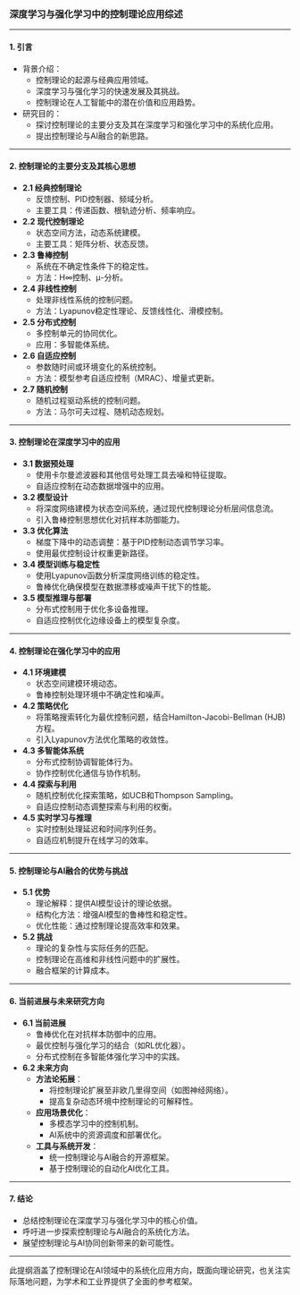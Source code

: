 ### **深度学习与强化学习中的控制理论应用综述**

---

#### **1. 引言**
- 背景介绍：
  - 控制理论的起源与经典应用领域。
  - 深度学习与强化学习的快速发展及其挑战。
  - 控制理论在人工智能中的潜在价值和应用趋势。
- 研究目的：
  - 探讨控制理论的主要分支及其在深度学习和强化学习中的系统化应用。
  - 提出控制理论与AI融合的新思路。

---

#### **2. 控制理论的主要分支及其核心思想**
- **2.1 经典控制理论**
  - 反馈控制、PID控制器、频域分析。
  - 主要工具：传递函数、根轨迹分析、频率响应。
- **2.2 现代控制理论**
  - 状态空间方法，动态系统建模。
  - 主要工具：矩阵分析、状态反馈。
- **2.3 鲁棒控制**
  - 系统在不确定性条件下的稳定性。
  - 方法：H∞控制、μ-分析。
- **2.4 非线性控制**
  - 处理非线性系统的控制问题。
  - 方法：Lyapunov稳定性理论、反馈线性化、滑模控制。
- **2.5 分布式控制**
  - 多控制单元的协同优化。
  - 应用：多智能体系统。
- **2.6 自适应控制**
  - 参数随时间或环境变化的系统控制。
  - 方法：模型参考自适应控制（MRAC）、增量式更新。
- **2.7 随机控制**
  - 随机过程驱动系统的控制问题。
  - 方法：马尔可夫过程、随机动态规划。

---

#### **3. 控制理论在深度学习中的应用**

- **3.1 数据预处理**
  - 使用卡尔曼滤波器和其他信号处理工具去噪和特征提取。
  - 自适应控制在动态数据增强中的应用。
- **3.2 模型设计**
  - 将深度网络建模为状态空间系统，通过现代控制理论分析层间信息流。
  - 引入鲁棒控制思想优化对抗样本防御能力。
- **3.3 优化算法**
  - 梯度下降中的动态调整：基于PID控制动态调节学习率。
  - 使用最优控制设计权重更新路径。
- **3.4 模型训练与稳定性**
  - 使用Lyapunov函数分析深度网络训练的稳定性。
  - 鲁棒优化确保模型在数据漂移或噪声干扰下的性能。
- **3.5 模型推理与部署**
  - 分布式控制用于优化多设备推理。
  - 自适应控制优化边缘设备上的模型复杂度。

---

#### **4. 控制理论在强化学习中的应用**

- **4.1 环境建模**
  - 状态空间建模环境动态。
  - 鲁棒控制处理环境中不确定性和噪声。
- **4.2 策略优化**
  - 将策略搜索转化为最优控制问题，结合Hamilton-Jacobi-Bellman (HJB) 方程。
  - 引入Lyapunov方法优化策略的收敛性。
- **4.3 多智能体系统**
  - 分布式控制协调智能体行为。
  - 协作控制优化通信与协作机制。
- **4.4 探索与利用**
  - 随机控制优化探索策略，如UCB和Thompson Sampling。
  - 自适应控制动态调整探索与利用的权衡。
- **4.5 实时学习与推理**
  - 实时控制处理延迟和时间序列任务。
  - 自适应机制提升在线学习的效率。

---

#### **5. 控制理论与AI融合的优势与挑战**
- **5.1 优势**
  - 理论解释：提供AI模型设计的理论依据。
  - 结构化方法：增强AI模型的鲁棒性和稳定性。
  - 优化性能：通过控制理论提高效率和效果。
- **5.2 挑战**
  - 理论的复杂性与实际任务的匹配。
  - 控制理论在高维和非线性问题中的扩展性。
  - 融合框架的计算成本。

---

#### **6. 当前进展与未来研究方向**
- **6.1 当前进展**
  - 鲁棒优化在对抗样本防御中的应用。
  - 最优控制与强化学习的结合（如RL优化器）。
  - 分布式控制在多智能体强化学习中的实践。
- **6.2 未来方向**
  - **方法论拓展**：
    - 将控制理论扩展至非欧几里得空间（如图神经网络）。
    - 提高复杂动态环境中控制理论的可解释性。
  - **应用场景优化**：
    - 多模态学习中的控制机制。
    - AI系统中的资源调度和部署优化。
  - **工具与系统开发**：
    - 统一控制理论与AI融合的开源框架。
    - 基于控制理论的自动化AI优化工具。

---

#### **7. 结论**
- 总结控制理论在深度学习与强化学习中的核心价值。
- 呼吁进一步探索控制理论与AI融合的系统化方法。
- 展望控制理论与AI协同创新带来的新可能性。

---

此提纲涵盖了控制理论在AI领域中的系统化应用方向，既面向理论研究，也关注实际落地问题，为学术和工业界提供了全面的参考框架。